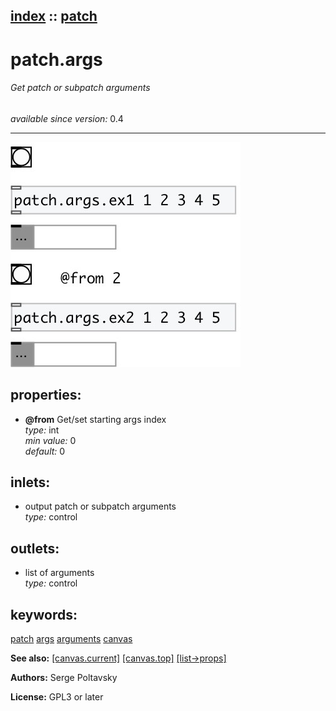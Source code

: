 [index](index.html) :: [patch](category_patch.html)
---

# patch.args

###### Get patch or subpatch arguments

*available since version:* 0.4

---




[![example](../examples/img/patch.args.jpg)](../examples/pd/patch.args.pd)







## properties:

* **@from** 
Get/set starting args index<br>
_type:_ int<br>
_min value:_ 0<br>
_default:_ 0<br>



## inlets:

* output patch or subpatch arguments<br>
_type:_ control



## outlets:

* list of arguments<br>
_type:_ control



## keywords:

[patch](keywords/patch.html)
[args](keywords/args.html)
[arguments](keywords/arguments.html)
[canvas](keywords/canvas.html)



**See also:**
[\[canvas.current\]](canvas.current.html)
[\[canvas.top\]](canvas.top.html)
[\[list-&gt;props\]](list-%3Eprops.html)




**Authors:** Serge Poltavsky




**License:** GPL3 or later





